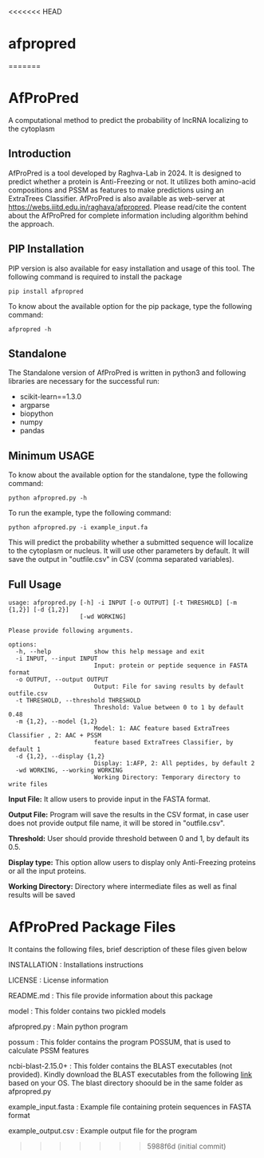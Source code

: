 <<<<<<< HEAD
# afpropred
=======
# **AfProPred**
A computational method to predict the probability of lncRNA localizing to the cytoplasm
## Introduction
AfProPred is a tool developed by Raghva-Lab in 2024. It is designed to predict whether a protein is Anti-Freezing or not. It utilizes both amino-acid compositions and PSSM as features to make predictions using an ExtraTrees Classifier. AfProPred is also available as web-server at https://webs.iiitd.edu.in/raghava/afpropred. Please read/cite the content about the AfProPred for complete information including algorithm behind the approach.

## PIP Installation
PIP version is also available for easy installation and usage of this tool. The following command is required to install the package 
```
pip install afpropred
```
To know about the available option for the pip package, type the following command:
```
afpropred -h
```
## Standalone
The Standalone version of AfProPred is written in python3 and following libraries are necessary for the successful run:

- scikit-learn==1.3.0
- argparse
- biopython
- numpy
- pandas

## Minimum USAGE
To know about the available option for the standalone, type the following command:
```
python afpropred.py -h
```
To run the example, type the following command:
```
python afpropred.py -i example_input.fa
```
This will predict the probability whether a submitted sequence will localize to the cytoplasm or nucleus. It will use other parameters by default. It will save the output in "outfile.csv" in CSV (comma separated variables).

## Full Usage
```
usage: afpropred.py [-h] -i INPUT [-o OUTPUT] [-t THRESHOLD] [-m {1,2}] [-d {1,2}]
                    [-wd WORKING]

```
```
Please provide following arguments.

options:
  -h, --help            show this help message and exit
  -i INPUT, --input INPUT
                        Input: protein or peptide sequence in FASTA format
  -o OUTPUT, --output OUTPUT
                        Output: File for saving results by default outfile.csv
  -t THRESHOLD, --threshold THRESHOLD
                        Threshold: Value between 0 to 1 by default 0.48
  -m {1,2}, --model {1,2}
                        Model: 1: AAC feature based ExtraTrees Classifier , 2: AAC + PSSM
                        feature based ExtraTrees Classifier, by default 1
  -d {1,2}, --display {1,2}
                        Display: 1:AFP, 2: All peptides, by default 2
  -wd WORKING, --working WORKING
                        Working Directory: Temporary directory to write files
```

**Input File:** It allow users to provide input in the FASTA format.

**Output File:** Program will save the results in the CSV format, in case user does not provide output file name, it will be stored in "outfile.csv".

**Threshold:** User should provide threshold between 0 and 1, by default its 0.5.

**Display type:** This option allow users to display only Anti-Freezing proteins or all the input proteins.

**Working Directory:** Directory where intermediate files as well as final results will be saved

AfProPred Package Files
=======================
It contains the following files, brief description of these files given below

INSTALLATION	      : Installations instructions

LICENSE				      : License information

README.md			      : This file provide information about this package

model               : This folder contains two pickled models

afpropred.py        : Main python program

possum              : This folder contains the program POSSUM, that is used to calculate PSSM features

ncbi-blast-2.15.0+  : This folder contains the BLAST executables (not provided). Kindly download the BLAST executables from the following [link](https://ftp.ncbi.nlm.nih.gov/blast/executables/blast+/2.15.0/) based on your OS. The blast directory shoould be in the same folder as afpropred.py

example_input.fasta : Example file containing protein sequences in FASTA format

example_output.csv	: Example output file for the program
>>>>>>> 5988f6d (initial commit)
